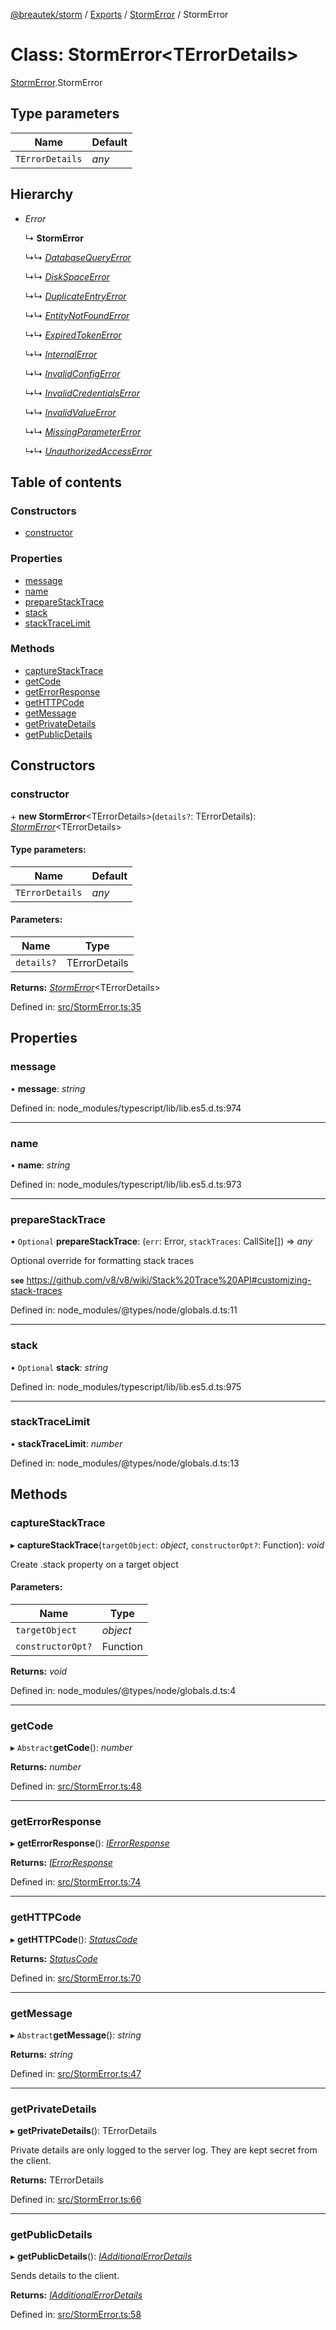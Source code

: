 [@breautek/storm](../README.md) / [Exports](../modules.md) / [StormError](../modules/stormerror.md) / StormError

# Class: StormError<TErrorDetails\>

[StormError](../modules/stormerror.md).StormError

## Type parameters

Name | Default |
------ | ------ |
`TErrorDetails` | *any* |

## Hierarchy

* *Error*

  ↳ **StormError**

  ↳↳ [*DatabaseQueryError*](databasequeryerror.databasequeryerror-1.md)

  ↳↳ [*DiskSpaceError*](diskspaceerror.diskspaceerror-1.md)

  ↳↳ [*DuplicateEntryError*](duplicateentryerror.duplicateentryerror-1.md)

  ↳↳ [*EntityNotFoundError*](entitynotfounderror.entitynotfounderror-1.md)

  ↳↳ [*ExpiredTokenError*](expiredtokenerror.expiredtokenerror-1.md)

  ↳↳ [*InternalError*](internalerror.internalerror-1.md)

  ↳↳ [*InvalidConfigError*](invalidconfigerror.invalidconfigerror-1.md)

  ↳↳ [*InvalidCredentialsError*](invalidcredentialserror.invalidcredentialserror-1.md)

  ↳↳ [*InvalidValueError*](invalidvalueerror.invalidvalueerror-1.md)

  ↳↳ [*MissingParameterError*](missingparametererror.missingparametererror-1.md)

  ↳↳ [*UnauthorizedAccessError*](unauthorizedaccesserror.unauthorizedaccesserror-1.md)

## Table of contents

### Constructors

- [constructor](stormerror.stormerror-1.md#constructor)

### Properties

- [message](stormerror.stormerror-1.md#message)
- [name](stormerror.stormerror-1.md#name)
- [prepareStackTrace](stormerror.stormerror-1.md#preparestacktrace)
- [stack](stormerror.stormerror-1.md#stack)
- [stackTraceLimit](stormerror.stormerror-1.md#stacktracelimit)

### Methods

- [captureStackTrace](stormerror.stormerror-1.md#capturestacktrace)
- [getCode](stormerror.stormerror-1.md#getcode)
- [getErrorResponse](stormerror.stormerror-1.md#geterrorresponse)
- [getHTTPCode](stormerror.stormerror-1.md#gethttpcode)
- [getMessage](stormerror.stormerror-1.md#getmessage)
- [getPrivateDetails](stormerror.stormerror-1.md#getprivatedetails)
- [getPublicDetails](stormerror.stormerror-1.md#getpublicdetails)

## Constructors

### constructor

\+ **new StormError**<TErrorDetails\>(`details?`: TErrorDetails): [*StormError*](stormerror.stormerror-1.md)<TErrorDetails\>

#### Type parameters:

Name | Default |
------ | ------ |
`TErrorDetails` | *any* |

#### Parameters:

Name | Type |
------ | ------ |
`details?` | TErrorDetails |

**Returns:** [*StormError*](stormerror.stormerror-1.md)<TErrorDetails\>

Defined in: [src/StormError.ts:35](https://github.com/breautek/storm/blob/ec148ff/src/StormError.ts#L35)

## Properties

### message

• **message**: *string*

Defined in: node_modules/typescript/lib/lib.es5.d.ts:974

___

### name

• **name**: *string*

Defined in: node_modules/typescript/lib/lib.es5.d.ts:973

___

### prepareStackTrace

• `Optional` **prepareStackTrace**: (`err`: Error, `stackTraces`: CallSite[]) => *any*

Optional override for formatting stack traces

**`see`** https://github.com/v8/v8/wiki/Stack%20Trace%20API#customizing-stack-traces

Defined in: node_modules/@types/node/globals.d.ts:11

___

### stack

• `Optional` **stack**: *string*

Defined in: node_modules/typescript/lib/lib.es5.d.ts:975

___

### stackTraceLimit

• **stackTraceLimit**: *number*

Defined in: node_modules/@types/node/globals.d.ts:13

## Methods

### captureStackTrace

▸ **captureStackTrace**(`targetObject`: *object*, `constructorOpt?`: Function): *void*

Create .stack property on a target object

#### Parameters:

Name | Type |
------ | ------ |
`targetObject` | *object* |
`constructorOpt?` | Function |

**Returns:** *void*

Defined in: node_modules/@types/node/globals.d.ts:4

___

### getCode

▸ `Abstract`**getCode**(): *number*

**Returns:** *number*

Defined in: [src/StormError.ts:48](https://github.com/breautek/storm/blob/ec148ff/src/StormError.ts#L48)

___

### getErrorResponse

▸ **getErrorResponse**(): [*IErrorResponse*](../interfaces/stormerror.ierrorresponse.md)

**Returns:** [*IErrorResponse*](../interfaces/stormerror.ierrorresponse.md)

Defined in: [src/StormError.ts:74](https://github.com/breautek/storm/blob/ec148ff/src/StormError.ts#L74)

___

### getHTTPCode

▸ **getHTTPCode**(): [*StatusCode*](../enums/statuscode.statuscode-1.md)

**Returns:** [*StatusCode*](../enums/statuscode.statuscode-1.md)

Defined in: [src/StormError.ts:70](https://github.com/breautek/storm/blob/ec148ff/src/StormError.ts#L70)

___

### getMessage

▸ `Abstract`**getMessage**(): *string*

**Returns:** *string*

Defined in: [src/StormError.ts:47](https://github.com/breautek/storm/blob/ec148ff/src/StormError.ts#L47)

___

### getPrivateDetails

▸ **getPrivateDetails**(): TErrorDetails

Private details are only logged to the server log.
They are kept secret from the client.

**Returns:** TErrorDetails

Defined in: [src/StormError.ts:66](https://github.com/breautek/storm/blob/ec148ff/src/StormError.ts#L66)

___

### getPublicDetails

▸ **getPublicDetails**(): [*IAdditionalErrorDetails*](../interfaces/stormerror.iadditionalerrordetails.md)

Sends details to the client.

**Returns:** [*IAdditionalErrorDetails*](../interfaces/stormerror.iadditionalerrordetails.md)

Defined in: [src/StormError.ts:58](https://github.com/breautek/storm/blob/ec148ff/src/StormError.ts#L58)
